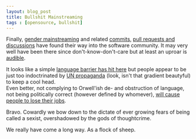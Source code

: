 ```yaml
---
layout: blog_post
title: Bullshit Mainstreaming
tags : [opensource, bullshit]
---
```


Finally, [gender mainstreaming](http://www.un.org/womenwatch/osagi/gendermainstreaming.htm) and related [commits](https://github.com/joyent/libuv/commit/804d40ee14dc0f82c482dcc8d1c41c14333fcb48), [pull requests and discussions](https://github.com/joyent/libuv/pull/1015)
 have found their way into the software community. It may
very well have been there since don't-know-don't-care but at least an uproar is [audible](http://gigaom.com/2013/12/02/slap-fight-in-node-js-land/).

It looks like a simple [language barrier has hit here](http://strongloop.com/strongblog/collaboration-not-derision-in-the-node-community/) but people appear to be just too indoctrinated by
[UN propaganda](http://www.un.org/womenwatch/osagi/pdf/e65237.pdf)
(look, isn't that gradient beautyful) to keep a cool head.  
Even better, not complying to Orwell'ish de- and obstruction of language, not
being politically correct (however defined by whomever), [will cause people to lose their jobs](http://www.joyent.com/blog/the-power-of-a-pronoun).

Bravo. Cowardly we bow down to the dictate of ever growing fears
of being called a sexist, overshadowed by the gods of thoughtcrime.

We really have come a long way. As a flock of sheep.
